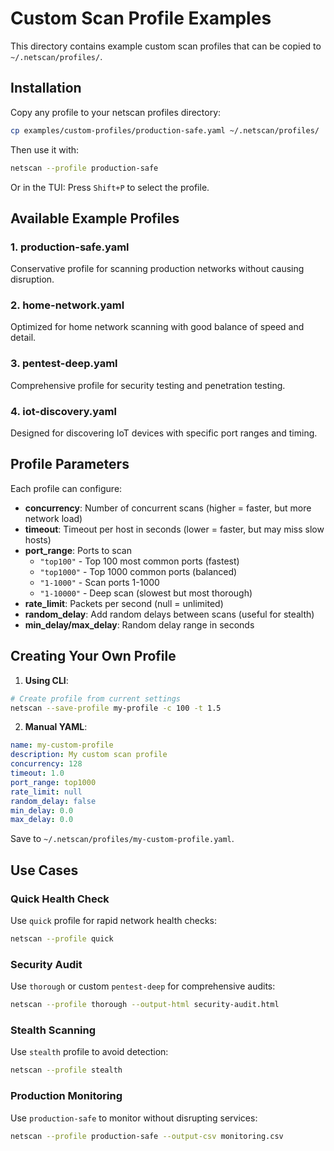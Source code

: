# Custom Scan Profile Examples

This directory contains example custom scan profiles that can be copied to `~/.netscan/profiles/`.

## Installation

Copy any profile to your netscan profiles directory:

```bash
cp examples/custom-profiles/production-safe.yaml ~/.netscan/profiles/
```

Then use it with:

```bash
netscan --profile production-safe
```

Or in the TUI: Press `Shift+P` to select the profile.

## Available Example Profiles

### 1. production-safe.yaml
Conservative profile for scanning production networks without causing disruption.

### 2. home-network.yaml
Optimized for home network scanning with good balance of speed and detail.

### 3. pentest-deep.yaml
Comprehensive profile for security testing and penetration testing.

### 4. iot-discovery.yaml
Designed for discovering IoT devices with specific port ranges and timing.

## Profile Parameters

Each profile can configure:

- **concurrency**: Number of concurrent scans (higher = faster, but more network load)
- **timeout**: Timeout per host in seconds (lower = faster, but may miss slow hosts)
- **port_range**: Ports to scan
  - `"top100"` - Top 100 most common ports (fastest)
  - `"top1000"` - Top 1000 common ports (balanced)
  - `"1-1000"` - Scan ports 1-1000
  - `"1-10000"` - Deep scan (slowest but most thorough)
- **rate_limit**: Packets per second (null = unlimited)
- **random_delay**: Add random delays between scans (useful for stealth)
- **min_delay/max_delay**: Random delay range in seconds

## Creating Your Own Profile

1. **Using CLI**:
```bash
# Create profile from current settings
netscan --save-profile my-profile -c 100 -t 1.5
```

2. **Manual YAML**:
```yaml
name: my-custom-profile
description: My custom scan profile
concurrency: 128
timeout: 1.0
port_range: top1000
rate_limit: null
random_delay: false
min_delay: 0.0
max_delay: 0.0
```

Save to `~/.netscan/profiles/my-custom-profile.yaml`.

## Use Cases

### Quick Health Check
Use `quick` profile for rapid network health checks:
```bash
netscan --profile quick
```

### Security Audit
Use `thorough` or custom `pentest-deep` for comprehensive audits:
```bash
netscan --profile thorough --output-html security-audit.html
```

### Stealth Scanning
Use `stealth` profile to avoid detection:
```bash
netscan --profile stealth
```

### Production Monitoring
Use `production-safe` to monitor without disrupting services:
```bash
netscan --profile production-safe --output-csv monitoring.csv
```
